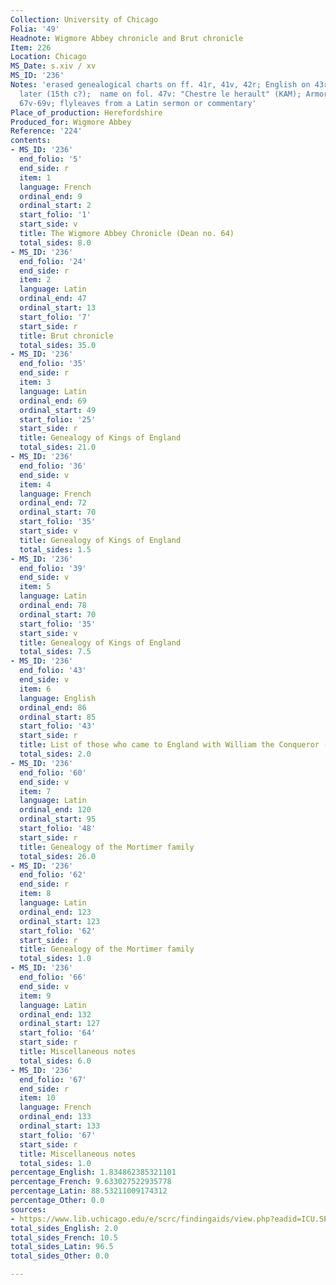 ```yaml
---
Collection: University of Chicago
Folia: '49'
Headnote: Wigmore Abbey chronicle and Brut chronicle
Item: 226
Location: Chicago
MS_Date: s.xiv / xv
MS_ID: '236'
Notes: 'erased genealogical charts on ff. 41r, 41v, 42r; English on 43r-43v added
  later (15th c?);  name on fol. 47v: "Chestre le herault" (KAM); Armorials on ff.
  67v-69v; flyleaves from a Latin sermon or commentary'
Place_of_production: Herefordshire
Produced_for: Wigmore Abbey
Reference: '224'
contents:
- MS_ID: '236'
  end_folio: '5'
  end_side: r
  item: 1
  language: French
  ordinal_end: 9
  ordinal_start: 2
  start_folio: '1'
  start_side: v
  title: The Wigmore Abbey Chronicle (Dean no. 64)
  total_sides: 8.0
- MS_ID: '236'
  end_folio: '24'
  end_side: r
  item: 2
  language: Latin
  ordinal_end: 47
  ordinal_start: 13
  start_folio: '7'
  start_side: r
  title: Brut chronicle
  total_sides: 35.0
- MS_ID: '236'
  end_folio: '35'
  end_side: r
  item: 3
  language: Latin
  ordinal_end: 69
  ordinal_start: 49
  start_folio: '25'
  start_side: r
  title: Genealogy of Kings of England
  total_sides: 21.0
- MS_ID: '236'
  end_folio: '36'
  end_side: v
  item: 4
  language: French
  ordinal_end: 72
  ordinal_start: 70
  start_folio: '35'
  start_side: v
  title: Genealogy of Kings of England
  total_sides: 1.5
- MS_ID: '236'
  end_folio: '39'
  end_side: v
  item: 5
  language: Latin
  ordinal_end: 78
  ordinal_start: 70
  start_folio: '35'
  start_side: v
  title: Genealogy of Kings of England
  total_sides: 7.5
- MS_ID: '236'
  end_folio: '43'
  end_side: v
  item: 6
  language: English
  ordinal_end: 86
  ordinal_start: 85
  start_folio: '43'
  start_side: r
  title: List of those who came to England with William the Conqueror (15th c)
  total_sides: 2.0
- MS_ID: '236'
  end_folio: '60'
  end_side: v
  item: 7
  language: Latin
  ordinal_end: 120
  ordinal_start: 95
  start_folio: '48'
  start_side: r
  title: Genealogy of the Mortimer family
  total_sides: 26.0
- MS_ID: '236'
  end_folio: '62'
  end_side: r
  item: 8
  language: Latin
  ordinal_end: 123
  ordinal_start: 123
  start_folio: '62'
  start_side: r
  title: Genealogy of the Mortimer family
  total_sides: 1.0
- MS_ID: '236'
  end_folio: '66'
  end_side: v
  item: 9
  language: Latin
  ordinal_end: 132
  ordinal_start: 127
  start_folio: '64'
  start_side: r
  title: Miscellaneous notes
  total_sides: 6.0
- MS_ID: '236'
  end_folio: '67'
  end_side: r
  item: 10
  language: French
  ordinal_end: 133
  ordinal_start: 133
  start_folio: '67'
  start_side: r
  title: Miscellaneous notes
  total_sides: 1.0
percentage_English: 1.834862385321101
percentage_French: 9.633027522935778
percentage_Latin: 88.53211009174312
percentage_Other: 0.0
sources:
- https://www.lib.uchicago.edu/e/scrc/findingaids/view.php?eadid=ICU.SPCL.MS224
total_sides_English: 2.0
total_sides_French: 10.5
total_sides_Latin: 96.5
total_sides_Other: 0.0

---
```


